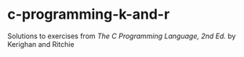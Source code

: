 # c-programming-k-and-r

Solutions to exercises from *The C Programming Language, 2nd Ed.* by Kerighan and Ritchie
